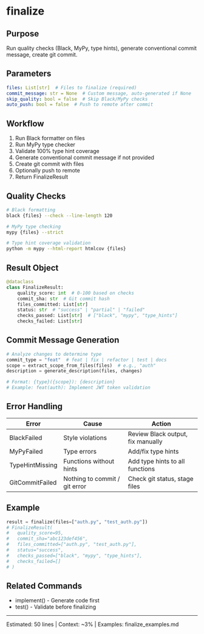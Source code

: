 # finalize

## Purpose
Run quality checks (Black, MyPy, type hints), generate conventional commit message, create git commit.

## Parameters
```yaml
files: List[str]  # Files to finalize (required)
commit_message: str = None  # Custom message, auto-generated if None
skip_quality: bool = false  # Skip Black/MyPy checks
auto_push: bool = false  # Push to remote after commit
```

## Workflow
1. Run Black formatter on files
2. Run MyPy type checker
3. Validate 100% type hint coverage
4. Generate conventional commit message if not provided
5. Create git commit with files
6. Optionally push to remote
7. Return FinalizeResult

## Quality Checks
```bash
# Black formatting
black {files} --check --line-length 120

# MyPy type checking
mypy {files} --strict

# Type hint coverage validation
python -m mypy --html-report htmlcov {files}
```

## Result Object
```python
@dataclass
class FinalizeResult:
    quality_score: int  # 0-100 based on checks
    commit_sha: str  # Git commit hash
    files_committed: List[str]
    status: str  # "success" | "partial" | "failed"
    checks_passed: List[str]  # ["black", "mypy", "type_hints"]
    checks_failed: List[str]
```

## Commit Message Generation
```python
# Analyze changes to determine type
commit_type = "feat"  # feat | fix | refactor | test | docs
scope = extract_scope_from_files(files)  # e.g., "auth"
description = generate_description(files, changes)

# Format: {type}({scope}): {description}
# Example: feat(auth): Implement JWT token validation
```

## Error Handling
| Error | Cause | Action |
|-------|-------|--------|
| BlackFailed | Style violations | Review Black output, fix manually |
| MyPyFailed | Type errors | Add/fix type hints |
| TypeHintMissing | Functions without hints | Add type hints to all functions |
| GitCommitFailed | Nothing to commit / git error | Check git status, stage files |

## Example
```python
result = finalize(files=["auth.py", "test_auth.py"])
# FinalizeResult(
#   quality_score=95,
#   commit_sha="abc123def456",
#   files_committed=["auth.py", "test_auth.py"],
#   status="success",
#   checks_passed=["black", "mypy", "type_hints"],
#   checks_failed=[]
# )
```

## Related Commands
- implement() - Generate code first
- test() - Validate before finalizing

---
Estimated: 50 lines | Context: ~3% | Examples: finalize_examples.md
